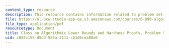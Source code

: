 ```yaml
---
content_type: resource
description: This resource contains information related to problem set 2 solutions.
file: https://ol-ocw-studio-app-qa.s3.amazonaws.com/courses/6-890-algorithmic-lower-bounds-fun-with-hardness-proofs-fall-2014/c084c158d5d3585a2111cb1d6cea80a0_MIT6_890F14_ps2-solutions.pdf
file_type: application/pdf
resourcetype: Document
title: Class on Algorithmic Lower Bounds and Hardness Proofs, Problem Set 2 Solutions
uid: c084c158-d5d3-585a-2111-cb1d6cea80a0
---
```

